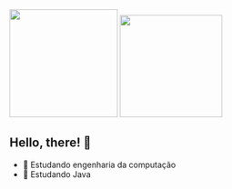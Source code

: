 <div>
  <img height="190em" src="https://github-readme-stats.vercel.app/api?username=Meichl&theme=dark">
  <img height="180em" src="https://github-readme-stats.vercel.app/api/top-langs/?username=Meichl&theme=dark">
</div>
          
## Hello, there! 👋


- 🔭 Estudando engenharia da computação
- 🌱 Estudando Java

